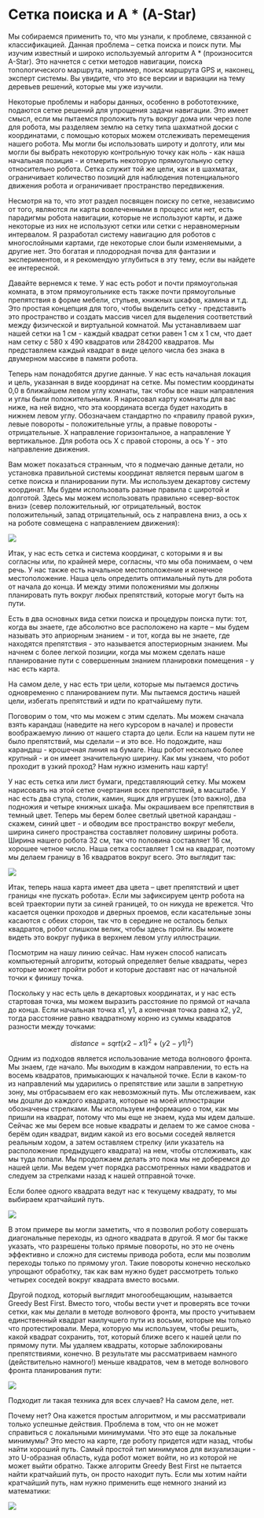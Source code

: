 # Сетка поиска и A \* \(A-Star\)

  
Мы собираемся применить то, что мы узнали, к проблеме, связанной с классификацией. Данная проблема – сетка поиска и поиск пути. Мы изучим известный и широко используемый алгоритм A \* \(произносится A-Star\). Это начнется с сетки методов навигации, поиска топологического маршрута, например, поиск маршрута GPS и, наконец, эксперт системы. Вы увидите, что это все версии и вариации на тему деревьев решений, которые мы уже изучили.

  
Некоторые проблемы и наборы данных, особенно в робототехнике, подаются сетке решений для упрощения задачи навигации. Это имеет смысл, если мы пытаемся проложить путь вокруг дома или через поле для робота, мы разделяем землю на сетку типа шахматной доски с координатами, с помощью которых можем отслеживать перемещения нашего робота. Мы могли бы использовать широту и долготу, или мы могли бы выбрать некоторую контрольную точку как ноль - как наша начальная позиция - и отмерить некоторую прямоугольную сетку относительно робота. Сетка служит той же цели, как и в шахматах, ограничивает количество позиций для наблюдения потенциального движения робота и ограничивает пространство передвижения.

Несмотря на то, что этот раздел посвящен поиску по сетке, независимо от того, являются ли карты вовлеченными в процесс или нет, есть парадигмы робота навигации, которые не используют карты, и даже некоторые из них не используют сетки или сетки с неравномерным интервалом. Я разработал систему навигацию для роботов с многослойными картами, где некоторые слои были изменяемыми, а другие нет. Это богатая и плодородная почва для фантазии и экспериментов, и я рекомендую углубиться в эту тему, если вы найдете ее интересной.

Давайте вернемся к теме. У нас есть робот и почти прямоугольная комната, в этом прямоугольнике есть также почти прямоугольные препятствия в форме мебели, стульев, книжных шкафов, камина и т.д. Это простая концепция для того, чтобы выделить сетку - представить это пространство и создать массив чисел для выделения соответствий между физической и виртуальной комнатой. Мы устанавливаем шаг нашей сетки на 1 см - каждый квадрат сетки равен 1 см х 1 см, что дает нам сетку с 580 х 490 квадратов или 284200 квадратов. Мы представляем каждый квадрат в виде целого числа без знака в двумерном массиве в памяти робота.

Теперь нам понадобятся другие данные. У нас есть начальная локация и цель, указанная в виде координат на сетке. Мы поместим координаты 0,0 в ближайшем левом углу комнаты, так чтобы все наши направления и углы были положительными. Я нарисовал карту комнаты для вас ниже, на ней видно, что эта координата всегда будет находить в нижнем левом углу. Обозначаем стандартно по «правилу правой руки», левые повороты - положительные углы, а правые повороты - отрицательные. Х направление горизонтальное, а направление Y вертикальное. Для робота ось X с правой стороны, а ось Y - это направление движения.

Вам может показаться странным, что я подмечаю данные детали, но установка правильной системы координат является первым шагом в сетке поиска и планировании пути. Мы используем декартову систему координат. Мы будем использовать разные правила с широтой и долготой. Здесь мы можем использовать правильно «север-восток вниз» \(север положительный, юг отрицательный, восток положительный, запад отрицательный, ось z направлена ​​вниз, а ось x на роботе совмещена с направлением движения\):

![](../../.gitbook/assets/image%20%2812%29.png)

  
Итак, у нас есть сетка и система координат, с которыми я и вы согласны или, по крайней мере, согласны, что мы оба понимаем, о чем речь. У нас также есть начальное местоположение и конечное местоположение. Наша цель определить оптимальный путь для робота от начала до конца. И между этими положениями мы должны планировать путь вокруг любых препятствий, которые могут быть на пути.

Есть в два основных вида сетки поиска и процедуры поиска пути: тот, когда вы знаете, где абсолютно все расположено на карте – мы будем называть это априорным знанием - и тот, когда вы не знаете, где находятся препятствия - это называется апостериорным знанием. Мы начнем с более легкой позиции, когда мы можем сделать наше планирование пути с совершенным знанием планировки помещения - у нас есть карта.

На самом деле, у нас есть три цели, которые мы пытаемся достичь одновременно с планированием пути. Мы пытаемся достичь нашей цели, избегать препятствий и идти по кратчайшему пути.

Поговорим о том, что мы можем с этим сделать. Мы можем сначала взять карандаш \(наведите на него курсором в начале\) и провести воображаемую линию от нашего старта до цели. Если на нашем пути не было препятствий, мы сделали – и это все. Но подождите, наш карандаш - крошечная линия на бумаге. Наш робот несколько более крупный - и он имеет значительную ширину. Как мы узнаем, что робот проходит в узкий проход? Нам нужно изменить наш карту!

У нас есть сетка или лист бумаги, представляющий сетку. Мы можем нарисовать на этой сетке очертания всех препятствий, в масштабе. У нас есть два стула, столик, камин, ящик для игрушек \(это важно\), два подножия и четыре книжных шкафа. Мы окрашиваем все препятствия в темный цвет. Теперь мы берем более светлый цветной карандаш - скажем, синий цвет - и обводим все пространство вокруг мебели, ширина синего пространства составляет половину ширины робота. Ширина нашего робота 32 см, так что половина составляет 16 см, хорошее четное число. Наша сетка составляет 1 см на квадрат, поэтому мы делаем границу в 16 квадратов вокруг всего. Это выглядит так:

![](../../.gitbook/assets/image%20%2816%29.png)

  
Итак, теперь наша карта имеет два цвета – цвет препятствий и цвет границы «не пускать робота». Если мы зафиксируем центр робота на всей траектории пути за синей границей, то он никуда не врежется. Что касается оценки проходов и дверных проемов, если касательные зоны касаются с обеих сторон, так что в середине не осталось белых квадратов, робот слишком велик, чтобы здесь пройти. Вы можете видеть это вокруг пуфика в верхнем левом углу иллюстрации.

Посмотрим на нашу линию сейчас. Нам нужен способ написать компьютерный алгоритм, который определяет белые квадраты, через которые может пройти робот и которые доставят нас от начальной точки к финишу точка.

Поскольку у нас есть цель в декартовых координатах, и у нас есть стартовая точка, мы можем выразить расстояние по прямой от начала до конца. Если начальная точка x1, y1, а конечная точка равна x2, y2, тогда расстояние равно квадратному корню из суммы квадратов разности между точками:

$$
distance = sqrt(x2-x1)^2 + (y2-y1)^2)
$$

  
Одним из подходов является использование метода волнового фронта. Мы знаем, где начало. Мы выходим в каждом направлении, то есть на восемь квадратов, примыкающих к начальной точке. Если в каком-то из направлений мы ударились о препятствие или зашли в запретную зону, мы отбрасываем его как невозможный путь. Мы отслеживаем, как мы дошли до каждого квадрата, которые на моей иллюстрации обозначены стрелками. Мы используем информацию о том, как мы пришли на квадрат, потому что мы еще не знаем, куда мы идем дальше. Сейчас же мы берем все новые квадраты и делаем то же самое снова - берём один квадрат, видим какой из его восьми соседей является реальным ходом, а затем оставляем стрелку \(или указатель на расположение предыдущего квадрата\) на нем, чтобы отслеживать, как мы туда попали. Мы продолжаем делать это пока мы не доберемся до нашей цели. Мы ведем учет порядка рассмотренных нами квадратов и следуем за стрелками назад к нашей отправной точке.

Если более одного квадрата ведут нас к текущему квадрату, то мы выбираем кратчайший путь.

![](../../.gitbook/assets/image%20%287%29.png)

  
В этом примере вы могли заметить, что я позволил роботу совершать диагональные переходы, из одного квадрата в другой. Я мог бы также указать, что разрешены только прямые повороты, но это не очень эффективно и сложно для системы привода робота, если мы позволим переходы только по прямому угол. Такие повороты конечно несколько упрощают обработку, так как вам нужно будет рассмотреть только четырех соседей вокруг квадрата вместо восьми.

Другой подход, который выглядит многообещающим, называется Greedy Best First. Вместо того, чтобы вести учет и проверять все точки сетки, как мы делали в методе волнового фронта, мы просто учитываем единственный квадрат наилучшего пути из восьми, которые мы только что протестировали. Мера, которую мы используем, чтобы решить, какой квадрат сохранить, тот, который ближе всего к нашей цели по прямому пути. Мы удаляем квадраты, которые заблокированы препятствиями, конечно. В результате мы рассматриваем намного \(действительно намного!\) меньше квадратов, чем в методе волнового фронта планирования пути:

![](../../.gitbook/assets/image%20%2811%29.png)

  
Подходит ли такая техника для всех случаев? На самом деле, нет.

Почему нет? Она кажется простым алгоритмом, и мы рассматривали только успешные действия. Проблема в том, что он не может справиться с локальными минимумами. Что это еще за локальные минимумы? Это место на карте, где роботу придется идти назад, чтобы найти хороший путь. Самый простой тип минимумов для визуализации - это U-образная область, куда робот может войти, но из которой не может выйти обратно. Также алгоритм Greedy Best First не пытается найти кратчайший путь, он просто находит путь. Если мы хотим найти кратчайший путь, нам нужно применить еще немного знаний из математики:

![](../../.gitbook/assets/image%20%2814%29.png)



